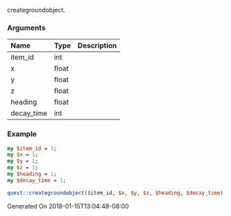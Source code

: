 creategroundobject.
### Arguments
**Name**|**Type**|**Description**
:---|:---|:---
item_id|int|
x|float|
y|float|
z|float|
heading|float|
decay_time|int|

### Example

```perl
my $item_id = 1;
my $x = 1;
my $y = 1;
my $z = 1;
my $heading = 1;
my $decay_time = 1;

quest::creategroundobject($item_id, $x, $y, $z, $heading, $decay_time); # Returns void
```


Generated On 2018-01-15T13:04:48-08:00